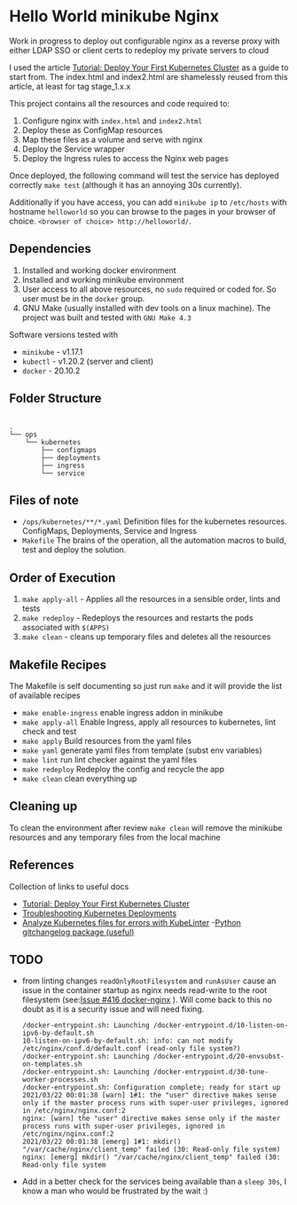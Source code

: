 # Hello World minikube Nginx

Work in progress to deploy out configurable nginx as a reverse proxy with either LDAP SSO or client certs to redeploy my private servers to cloud

I used the article [Tutorial: Deploy Your First Kubernetes Cluster](https://www.appvia.io/blog/tutorial-deploy-kubernetes-cluster "Tutorial: Deploy Your First Kubernetes Cluster") as a guide to start from. The index.html and index2.html are shamelessly reused from this article, at least for tag stage_1.x.x

This project contains all the resources and code required to:

1. Configure nginx with `index.html` and `index2.html`
2. Deploy these as ConfigMap resources
3. Map these files as a volume and serve with nginx
4. Deploy the Service wrapper
5. Deploy the Ingress rules to access the Nginx web pages

Once deployed, the following command will test the service has deployed correctly `make test` (although it has an annoying 30s currently).

Additionally if you have access, you can add `minikube ip` to `/etc/hosts` with hostname `helloworld` so you can browse to the pages in your browser of choice. `<browser of choice> http://helloworld/`.

## Dependencies

1. Installed and working docker environment
2. Installed and working minikube environment
3. User access to all above resources, no `sudo` required or coded for. So user must be in the `docker` group.
4. GNU Make (usually installed with dev tools on a linux machine). The project was built and tested with `GNU Make 4.3`

Software versions tested with

- `minikube` - v1.17.1
- `kubectl` - v1.20.2 (server and client)
- `docker` - 20.10.2

## Folder Structure

```text

.
└── ops
    └── kubernetes
        ├── configmaps
        ├── deployments
        ├── ingress
        └── service

```

## Files of note

- `/ops/kubernetes/**/*.yaml` Definition files for the kubernetes resources. ConfigMaps, Deployments, Service and Ingress
- `Makefile` The brains of the operation, all the automation macros to build, test and deploy the solution.

## Order of Execution

1. `make apply-all` - Applies all the resources in a sensible order, lints and tests
2. `make redeploy` - Redeploys the resources and restarts the pods associated with `$(APPS)`
3. `make clean` - cleans up temporary files and deletes all the resources

## Makefile Recipes

The Makefile is self documenting so just run `make` and it will provide the list of available recipes

- `make enable-ingress` enable ingress addon in minikube
- `make apply-all` Enable Ingress, apply all resources to kubernetes, lint check and test
- `make apply` Build resources from the yaml files
- `make yaml` generate yaml files from template (subst env variables)
- `make lint` run lint checker against the yaml files
- `make redeploy` Redeploy the config and recycle the app
- `make clean` clean everything up

## Cleaning up

To clean the environment after review `make clean` will remove the minikube resources and any temporary files from the local machine

## References

Collection of links to useful docs

- [Tutorial: Deploy Your First Kubernetes Cluster](https://www.appvia.io/blog/tutorial-deploy-kubernetes-cluster "Tutorial: Deploy Your First Kubernetes Cluster")
- [Troubleshooting Kubernetes Deployments](https://learnk8s.io/troubleshooting-deployments "Troubleshooting Kubernetes Deployments")
- [Analyze Kubernetes files for errors with KubeLinter](https://opensource.com/article/21/1/kubelinter "Analyze Kubernetes files for errors with KubeLinter") -[Python gitchangelog package (useful)](https://github.com/vaab/gitchangelog "Git Changelog python package")

## TODO

- from linting changes `readOnlyRootFilesystem` and `runAsUser` cause an issue in the container startup as nginx needs read-write to the root filesystem (see:[Issue #416 docker-nginx](https://github.com/nginxinc/docker-nginx/issues/416 "Issue #416 docker-nginx") ). Will come back to this no doubt as it is a security issue and will need fixing.

  ```
  /docker-entrypoint.sh: Launching /docker-entrypoint.d/10-listen-on-ipv6-by-default.sh
  10-listen-on-ipv6-by-default.sh: info: can not modify /etc/nginx/conf.d/default.conf (read-only file system?)
  /docker-entrypoint.sh: Launching /docker-entrypoint.d/20-envsubst-on-templates.sh
  /docker-entrypoint.sh: Launching /docker-entrypoint.d/30-tune-worker-processes.sh
  /docker-entrypoint.sh: Configuration complete; ready for start up
  2021/03/22 00:01:38 [warn] 1#1: the "user" directive makes sense only if the master process runs with super-user privileges, ignored in /etc/nginx/nginx.conf:2
  nginx: [warn] the "user" directive makes sense only if the master process runs with super-user privileges, ignored in /etc/nginx/nginx.conf:2
  2021/03/22 00:01:38 [emerg] 1#1: mkdir() "/var/cache/nginx/client_temp" failed (30: Read-only file system)
  nginx: [emerg] mkdir() "/var/cache/nginx/client_temp" failed (30: Read-only file system

  ```

- Add in a better check for the services being available than a `sleep 30s`, I know a man who would be frustrated by the wait :)
